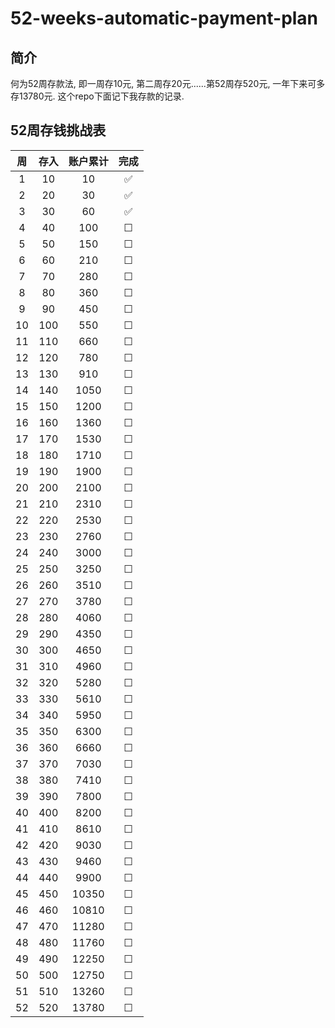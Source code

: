 # 52-weeks-automatic-payment-plan

## 简介

何为52周存款法, 即一周存10元, 第二周存20元......第52周存520元, 一年下来可多存13780元. 这个repo下面记下我存款的记录.

## 52周存钱挑战表

|周|存入|账户累计|完成|
| :---: | :---: | :---: | :---: |
|1|10|10| :white_check_mark: |
|2|20|30| :white_check_mark: |
|3|30|60| :white_check_mark: |
|4|40|100| &#9744; |
|5|50|150| &#9744; |
|6|60|210| &#9744; |
|7|70|280| &#9744; |
|8|80|360| &#9744; |
|9|90|450| &#9744; |
|10|100|550| &#9744; |
|11|110|660| &#9744; |
|12|120|780| &#9744; |
|13|130|910| &#9744; |
|14|140|1050| &#9744; |
|15|150|1200| &#9744; |
|16|160|1360| &#9744; |
|17|170|1530| &#9744; |
|18|180|1710| &#9744; |
|19|190|1900| &#9744; |
|20|200|2100| &#9744; |
|21|210|2310| &#9744; |
|22|220|2530| &#9744; |
|23|230|2760| &#9744; |
|24|240|3000| &#9744; |
|25|250|3250| &#9744; |
|26|260|3510| &#9744; |
|27|270|3780| &#9744; |
|28|280|4060| &#9744; |
|29|290|4350| &#9744; |
|30|300|4650| &#9744; |
|31|310|4960| &#9744; |
|32|320|5280| &#9744; |
|33|330|5610| &#9744; |
|34|340|5950| &#9744; |
|35|350|6300| &#9744; |
|36|360|6660| &#9744; |
|37|370|7030| &#9744; |
|38|380|7410| &#9744; |
|39|390|7800| &#9744; |
|40|400|8200| &#9744; |
|41|410|8610| &#9744; |
|42|420|9030| &#9744; |
|43|430|9460| &#9744; |
|44|440|9900| &#9744; |
|45|450|10350| &#9744; |
|46|460|10810| &#9744; |
|47|470|11280| &#9744; |
|48|480|11760| &#9744; |
|49|490|12250| &#9744; |
|50|500|12750| &#9744; |
|51|510|13260| &#9744; |
|52|520|13780| &#9744; |
